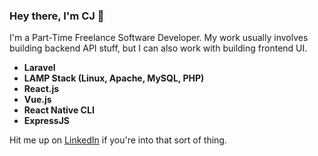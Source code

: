 ### Hey there, I'm CJ 👋

I'm a Part-Time Freelance Software Developer. My work usually involves building backend API stuff, but I can also work with building frontend UI.

- **Laravel**
- **LAMP Stack (Linux, Apache, MySQL, PHP)**
- **React.js**
- **Vue.js**
- **React Native CLI**
- **ExpressJS**

Hit me up on [LinkedIn](https://www.linkedin.com/in/cj-felicitas-851547203/) if you're into that sort of thing.
